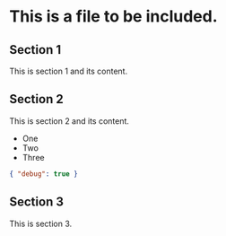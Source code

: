 # This is a file to be included.

## Section 1

This is section 1 and its content.

## Section 2

This is section 2 and its content.

- One
- Two
- Three

```json
{ "debug": true }
```

## Section 3

This is section 3.
